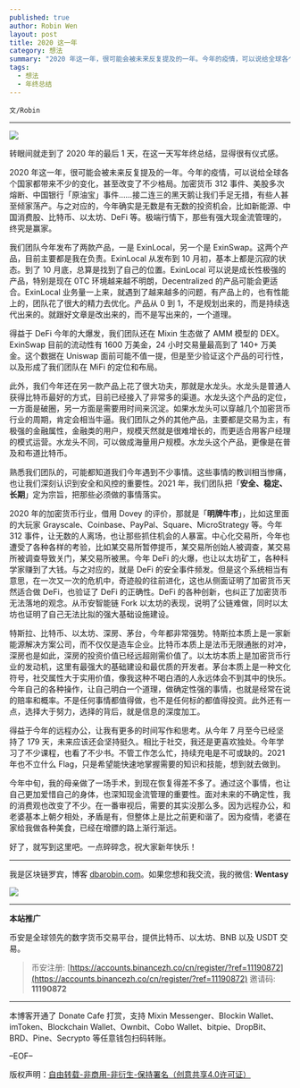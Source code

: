 ```yaml
---
published: true
author: Robin Wen
layout: post
title: 2020 这一年
category: 想法
summary: "2020 年这一年，很可能会被未来反复提及的一年。今年的疫情，可以说给全球各个国家都带来不少的变化，甚至改变了不少格局。加密货币 312 事件、美股多次熔断、中国银行「原油宝」事件……接二连三的黑天鹅让我们手足无措，有些人甚至倾家荡产。与之对应的，今年确实是无数是有无数的投资机会，比如新能源、中国消费股、比特币、以太坊、DeFi 等。极端行情下，那些有强大现金流管理的，终究是赢家。今年自己的各种操作，让自己明白一个道理，做确定性强的事情，也就是经常在说的赔率和概率。不是任何事情都值得做，也不是任何标的都值得投资。此外还有一点，选择大于努力，选择的背后，就是信息的深度加工。好了，就写到这里吧。一点碎碎念，祝大家新年快乐！"
tags:
  - 想法
  - 年终总结
---
```


`文/Robin`

***

![](https://cdn.dbarobin.com/0odfa13.png)

转眼间就走到了 2020 年的最后 1 天，在这一天写年终总结，显得很有仪式感。

2020 年这一年，很可能会被未来反复提及的一年。今年的疫情，可以说给全球各个国家都带来不少的变化，甚至改变了不少格局。加密货币 312 事件、美股多次熔断、中国银行「原油宝」事件……接二连三的黑天鹅让我们手足无措，有些人甚至倾家荡产。与之对应的，今年确实是无数是有无数的投资机会，比如新能源、中国消费股、比特币、以太坊、DeFi 等。极端行情下，那些有强大现金流管理的，终究是赢家。

我们团队今年发布了两款产品，一是 ExinLocal，另一个是 ExinSwap。这两个产品，目前主要都是我在负责。ExinLocal 从发布到 10 月初，基本上都是沉寂的状态。到了 10 月底，总算是找到了自己的位置。ExinLocal 可以说是成长性极强的产品，特别是现在 0TC 环境越来越不明朗，Decentralized 的产品可能会更适合。ExinLocal 业务量一上来，就遇到了越来越多的问题，有产品上的，也有性能上的，团队花了很大的精力去优化。产品从 0 到 1，不是规划出来的，而是持续迭代出来的。就跟好文章是改出来的，而不是写出来的，一个道理。

得益于 DeFi 今年的大爆发，我们团队还在 Mixin 生态做了 AMM 模型的 DEX。ExinSwap 目前的流动性有 1600 万美金，24 小时交易量最高到了 140+ 万美金。这个数据在 Uniswap 面前可能不值一提，但是至少验证这个产品的可行性，以及形成了我们团队在 MiFi 的定位和布局。

此外，我们今年还在另一款产品上花了很大功夫，那就是水龙头。水龙头是普通人获得比特币最好的方式，目前已经接入了非常多的渠道。水龙头这个产品的定位，一方面是破圈，另一方面是需要用时间来沉淀。如果水龙头可以穿越几个加密货币行业的周期，肯定会相当牛逼。我们团队之外的其他产品，主要都是交易为主，有极强的金融属性，金融类的用户，规模天然就是很难增长的，而更适合用客户经理的模式运营。水龙头不同，可以做成海量用户规模。水龙头这个产品，更像是在普及和布道比特币。

熟悉我们团队的，可能都知道我们今年遇到不少事情。这些事情的教训相当惨痛，也让我们深刻认识到安全和风控的重要性。2021 年，我们团队把「**安全、稳定、长期**」定为宗旨，把那些必须做的事情落实。

2020 年的加密货币行业，借用 Dovey 的评价，那就是「**明牌牛市**」，比如这里面的大玩家 Grayscale、Coinbase、PayPal、Square、MicroStrategy 等。今年 312 事件，让无数的人离场，也让那些抓住机会的人暴富。中心化交易所，今年也遭受了各种各样的考验，比如某交易所暂停提币，某交易所创始人被调查，某交易所被调查导致关门，某交易所被黑。今年 DeFi 的火爆，也让以太坊矿工，各种科学家赚到了大钱。与之对应的，就是 DeFi 的安全事件频发。但是这个系统相当有意思，在一次又一次的危机中，奇迹般的往前进化，这也从侧面证明了加密货币天然适合做 DeFi，也验证了 DeFi 的正确性。DeFi 的各种创新，也纠正了加密货币无法落地的观念。从币安智能链 Fork 以太坊的表现，说明了公链难做，同时以太坊也证明了自己无法比拟的强大基础设施建设。

特斯拉、比特币、以太坊、深房、茅台，今年都非常强势。特斯拉本质上是一家新能源解决方案公司，而不仅仅是造车企业。比特币本质上是法币无限通胀的对冲，深房也是如此，深房的投资价值已经远超刚需价值了。以太坊本质上是加密货币行业的发动机，这里有最强大的基础建设和最优质的开发者。茅台本质上是一种文化符号，社交属性大于实用价值，像我这种不喝白酒的人永远体会不到其中的快乐。今年自己的各种操作，让自己明白一个道理，做确定性强的事情，也就是经常在说的赔率和概率。不是任何事情都值得做，也不是任何标的都值得投资。此外还有一点，选择大于努力，选择的背后，就是信息的深度加工。

得益于今年的远程办公，让我有更多的时间写作和思考。从今年 7 月至今已经坚持了 179 天，未来应该还会坚持挺久。相比于社交，我还是更喜欢独处。今年学习了不少课程，也看了不少书。不管工作怎么忙，持续充电是不可或缺的。2021 年也不立什么 Flag，只是希望能快速地掌握需要的知识和技能，想到就去做到。

今年中旬，我的母亲做了一场手术，到现在恢复得差不多了。通过这个事情，也让自己更加爱惜自己的身体，也深知现金流管理的重要性。面对未来的不确定性，我的消费观也改变了不少。在一番审视后，需要的其实没那么多。因为远程办公，和老婆基本上朝夕相处，矛盾是有，但整体上是比之前更和谐了。因为疫情，老婆在家给我做各种美食，已经在增膘的路上渐行渐远。

好了，就写到这里吧。一点碎碎念，祝大家新年快乐！

***

我是区块链罗宾，博客 [dbarobin.com](https://dbarobin.com/)。如果您想和我交流，我的微信: **Wentasy**

![](https://cdn.dbarobin.com/v4yywe2.png)

***

**本站推广**

币安是全球领先的数字货币交易平台，提供比特币、以太坊、BNB 以及 USDT 交易。

> 币安注册: [https://accounts.binancezh.co/cn/register/?ref=11190872](https://accounts.binancezh.co/cn/register/?ref=11190872)
> 邀请码: **11190872**

***

本博客开通了 Donate Cafe 打赏，支持 Mixin Messenger、Blockin Wallet、imToken、Blockchain Wallet、Ownbit、Cobo Wallet、bitpie、DropBit、BRD、Pine、Secrypto 等任意钱包扫码转账。

<center>
    <div class="--donate-button"
         data-button-id="f8b9df0d-af9a-460d-8258-d3f435445075"
    ></div>
</center>

–EOF–

版权声明：[自由转载-非商用-非衍生-保持署名（创意共享4.0许可证）](http://creativecommons.org/licenses/by-nc-nd/4.0/deed.zh)